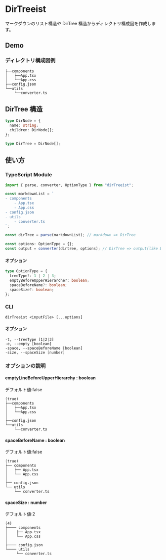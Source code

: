 # DirTreeist

マークダウンのリスト構造や DirTree 構造からディレクトリ構成図を作成します。

## Demo

### ディレクトリ構成図例

```text
├──components
│   ├──App.tsx
│   └──App.css
├──config.json
└──utils
    └──converter.ts
```

## DirTree 構造

```ts
type DirNode = {
  name: string;
  children: DirNode[];
};

type DirTree = DirNode[];
```

## 使い方

### TypeScript Module

```ts
import { parse, converter, OptionType } from "dirTreeist";

const markdownList = `
- components
    - App.tsx
    - App.css
- config.json
- utils
    - converter.ts
`;

const dirTree = parse(markdownList); // markdown => DirTree

const options: OptionType = {};
const output = converter(dirtree, options); // DirTree => output(like Demo)
```

#### オプション

```ts
type OptionType = {
  treeType?: 1 | 2 | 3;
  emptyBeforeUpperHierarche?: boolean;
  spaceBeforeName?: boolean;
  spaceSize?: boolean;
};
```

### CLI

```shell
dirTreeist <inputFile> [...options]
```

#### オプション

```test
-t, --treeType [1|2|3]
-e, --empty [boolean]
-space, --spaceBeforeName [boolean]
-size, --spaceSize [number]
```

### オプションの説明

#### emptyLineBeforeUpperHierarchy : boolean

デフォルト値:false

```text
(true)
├──components
│   ├──App.tsx
│   └──App.css
│
├──config.json
└──utils
    └──converter.ts
```

#### spaceBeforeName : boolean

デフォルト値:false

```text
(true)
├── components
│   ├── App.tsx
│   └── App.css
│
├── config.json
└── utils
    └── converter.ts
```

#### spaceSize : number

デフォルト値:2

```text
(4)
├──── components
│    ├── App.tsx
│    └── App.css
│
├──── config.json
└──── utils
     └── converter.ts
```
